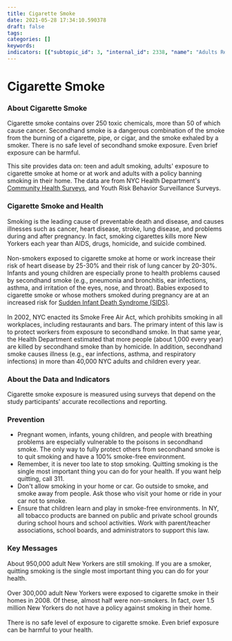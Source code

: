 ```yaml
---
title: Cigarette Smoke
date: 2021-05-28 17:34:10.590378
draft: false
tags: 
categories: []
keywords: 
indicators: [{"subtopic_id": 3, "internal_id": 2338, "name": "Adults Reporting Secondhand Smoke at Home from Outside Sources", "URL": "https://a816-dohbesp.nyc.gov/IndicatorPublic/VisualizationData.aspx?id=2338,719b87,3,Summarize"}, {"subtopic_id": 3, "internal_id": 2020, "name": "Adults Reporting Secondhand Smoke at Work", "URL": "https://a816-dohbesp.nyc.gov/IndicatorPublic/VisualizationData.aspx?id=2020,719b87,3,Summarize"}, {"subtopic_id": 3, "internal_id": 2017, "name": "Adults without a Smoke-Free Home Policy", "URL": "https://a816-dohbesp.nyc.gov/IndicatorPublic/VisualizationData.aspx?id=2017,719b87,3,Summarize"}, {"subtopic_id": 3, "internal_id": 2019, "name": "Cigarette Smoking among Adults", "URL": "https://a816-dohbesp.nyc.gov/IndicatorPublic/VisualizationData.aspx?id=2019,719b87,3,Summarize"}, {"subtopic_id": 3, "internal_id": 2021, "name": "Cigarette Smoking among Youths", "URL": "https://a816-dohbesp.nyc.gov/IndicatorPublic/VisualizationData.aspx?id=2021,719b87,3,Summarize"}]
---
```

# Cigarette Smoke
<h3 id="descriptiontitle">About Cigarette Smoke</h3>
<p>Cigarette smoke contains over 250 toxic chemicals, more than 50 of which cause cancer. Secondhand smoke is a dangerous combination of the smoke from the burning of a cigarette, pipe, or cigar, and the smoke exhaled by a smoker. There is no safe level of secondhand smoke exposure. Even brief exposure can be harmful.</p>
<p>This site provides data on: teen and adult smoking, adults' exposure to cigarette smoke at home or at work and adults with a policy banning smoking in their home. The data are from NYC Health Department's<a href="http://www1.nyc.gov/site/doh/data/data-sets/community-health-survey.page" target="_blank"> Community Health Surveys</a>, and Youth Risk Behavior Surveillance Surveys.&nbsp;</p>
<h3>Cigarette Smoke and Health</h3>
<p>Smoking is the leading cause of preventable death and disease, and causes illnesses such as cancer, heart disease, stroke, lung disease, and problems during and after pregnancy. In fact, smoking cigarettes kills more New Yorkers each year than AIDS, drugs, homicide, and suicide combined.<br /><br />Non-smokers exposed to cigarette smoke at home or work increase their risk of heart disease by 25-30% and their risk of lung cancer by 20-30%. Infants and young children are especially prone to health problems caused by secondhand smoke (e.g., pneumonia and bronchitis, ear infections, asthma, and irritation of the eyes, nose, and throat). Babies exposed to cigarette smoke or whose mothers smoked during pregnancy are at an increased risk for <a href="http://a816-dohbesp.nyc.gov/IndicatorPublic/Glossary.aspx#Sudden_Infant_Death_Syndrome" target="_blank">Sudden Infant Death Syndrome (SIDS)</a>.<br /><br />In 2002, NYC enacted its Smoke Free Air Act, which prohibits smoking in all workplaces, including restaurants and bars. The primary intent of this law is to protect workers from exposure to secondhand smoke. In that same year, the Health Department estimated that more people (about 1,000 every year) are killed by secondhand smoke than by homicide. In addition, secondhand smoke causes illness (e.g., ear infections, asthma, and respiratory infections) in more than 40,000 NYC adults and children every year.</p>
<h3>About the Data and Indicators</h3>
<p>Cigarette smoke exposure is measured using surveys that depend on the study participants' accurate recollections and reporting.</p>
<h3>Prevention</h3>
<ul>
<li>Pregnant women, infants, young children, and people with breathing problems are especially vulnerable to the poisons in secondhand smoke. The only way to fully protect others from secondhand smoke is to quit smoking and have a 100% smoke-free environment.</li>
<li>Remember, it is never too late to stop smoking. Quitting smoking is the single most important thing you can do for your health. If you want help quitting, call 311.</li>
<li>Don't allow smoking in your home or car. Go outside to smoke, and smoke away from people. Ask those who visit your home or ride in your car not to smoke.</li>
<li>Ensure that children learn and play in smoke-free environments. In NY, all tobacco products are banned on public and private school grounds during school hours and school activities. Work with parent/teacher associations, school boards, and administrators to support this law.</li>
</ul>
<h3>Key Messages</h3>
<p>About 950,000 adult New Yorkers are still smoking. If you are a smoker, quitting smoking is the single most important thing you can do for your health.<br /><br />Over 300,000 adult New Yorkers were exposed to cigarette smoke in their homes in 2008. Of these, almost half were non-smokers. In fact, over 1.5 million New Yorkers do not have a policy against smoking in their home.<br /><br />There is no safe level of exposure to cigarette smoke. Even brief exposure can be harmful to your health.</p>

